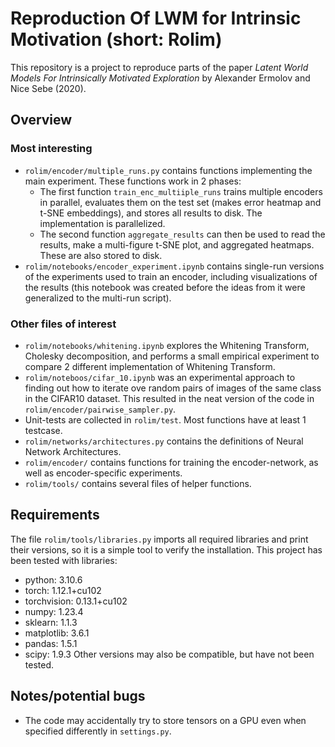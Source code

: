 # Reproduction Of LWM for Intrinsic Motivation (short: Rolim)
This repository is a project to reproduce
parts of the paper *Latent World Models
For Intrinsically Motivated Exploration*
by Alexander Ermolov and Nice Sebe (2020).

## Overview

### Most interesting
* `rolim/encoder/multiple_runs.py` contains functions implementing the
    main experiment. These functions work in 2 phases:
    - The first function `train_enc_multiiple_runs`
        trains multiple encoders in parallel, evaluates them on the test set
        (makes error heatmap and t-SNE embeddings), and stores all
        results to disk. The implementation is parallelized.
    - The second function `aggregate_results` can then be used
        to read the results, make a multi-figure t-SNE plot,
        and aggregated heatmaps. These are also stored to disk.
* `rolim/notebooks/encoder_experiment.ipynb` contains single-run
    versions of the experiments used to train an encoder,
    including visualizations of the results
    (this notebook was created before the ideas from it were
    generalized to the multi-run script).

### Other files of interest
* `rolim/notebooks/whitening.ipynb` explores the Whitening
    Transform, Cholesky decomposition, and performs
    a small empirical experiment to compare 2 different implementation
    of Whitening Transform.
* `rolim/noteboos/cifar_10.ipynb` was an experimental approach to finding
    out how to iterate ove random pairs of images of the same
    class in the CIFAR10 dataset.
    This resulted in the neat version of the code in 
    `rolim/encoder/pairwise_sampler.py`.
* Unit-tests are collected in `rolim/test`.
    Most functions have at least 1 testcase.
* `rolim/networks/architectures.py` contains the definitions
    of Neural Network Architectures.
* `rolim/encoder/` contains functions for training the encoder-network,
    as well as encoder-specific experiments.
* `rolim/tools/` contains several files of helper functions.

## Requirements
The file `rolim/tools/libraries.py` imports all required libraries
and print their versions, so it is a simple tool to verify the installation.
This project has been tested with libraries:
* python:       3.10.6
* torch:        1.12.1+cu102
* torchvision:  0.13.1+cu102
* numpy:        1.23.4
* sklearn:      1.1.3
* matplotlib:   3.6.1
* pandas:       1.5.1
* scipy:        1.9.3
Other versions may also be compatible,
but have not been tested.

## Notes/potential bugs
* The code may accidentally try to store tensors on a GPU
    even when specified differently in `settings.py`.
